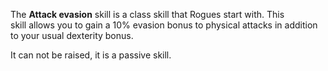 ---
---
The **Attack evasion** skill is a class skill that Rogues start with. This skill allows you to gain a 10% evasion bonus to physical attacks in addition to your usual dexterity bonus.

It can not be raised, it is a passive skill.